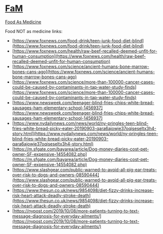<link rel="prerender" href="https://serviceanimals.github.io/FaM/">

# [FaM](https://github.com/serviceanimals/FaM)

[Food As Medicine](https://serviceanimals.github.io/FaM/)

Food NOT as medicine links:
   * [https://www.foxnews.com/food-drink/teen-junk-food-diet-blind](https://www.foxnews.com/food-drink/teen-junk-food-diet-blind)
   * [https://www.foxnews.com/health/raw-beef-recalled-deemed-unfit-for-human-consumption](https://www.foxnews.com/health/raw-beef-recalled-deemed-unfit-for-human-consumption)
   * [https://www.foxnews.com/science/ancient-humans-bone-marrow-bones-cans-ago](https://www.foxnews.com/science/ancient-humans-bone-marrow-bones-cans-ago)
   * [https://www.foxnews.com/science/more-than-100000-cancer-cases-could-be-caused-by-contaminants-in-tap-water-study-finds](https://www.foxnews.com/science/more-than-100000-cancer-cases-could-be-caused-by-contaminants-in-tap-water-study-finds)
   * [https://www.newsweek.com/teenager-blind-fries-chips-white-bread-sausages-ham-elementary-school-1456937](https://www.newsweek.com/teenager-blind-fries-chips-white-bread-sausages-ham-elementary-school-1456937)
   * [https://www.nydailynews.com/news/world/ny-pringles-teen-blind-fries-white-bread-picky-eater-20190903-qara6ajowje37oqiseseltx3h4-story.html](https://www.nydailynews.com/news/world/ny-pringles-teen-blind-fries-white-bread-picky-eater-20190903-qara6ajowje37oqiseseltx3h4-story.html)
   * [https://m.sfgate.com/bayarea/article/Dog-money-diaries-cost-pet-owner-SF-expensive-14554082.php](https://m.sfgate.com/bayarea/article/Dog-money-diaries-cost-pet-owner-SF-expensive-14554082.php)
   * [https://www.slashgear.com/public-warned-to-avoid-all-pig-ear-treats-over-risk-to-dogs-and-owners-08590444](https://www.slashgear.com/public-warned-to-avoid-all-pig-ear-treats-over-risk-to-dogs-and-owners-08590444)
   * [https://www.thesun.co.uk/news/9854098/diet-fizzy-drinks-increase-risk-heart-attack-deadly-stroke-death](https://www.thesun.co.uk/news/9854098/diet-fizzy-drinks-increase-risk-heart-attack-deadly-stroke-death)
   * [https://nypost.com/2019/10/08/more-patients-turning-to-text-message-diagnosis-for-everyday-ailments/](https://nypost.com/2019/10/08/more-patients-turning-to-text-message-diagnosis-for-everyday-ailments/)
<!--README.md EOF-->
